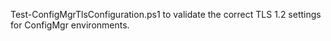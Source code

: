 Test-ConfigMgrTlsConfiguration.ps1 to validate the correct TLS 1.2 settings for ConfigMgr environments.

